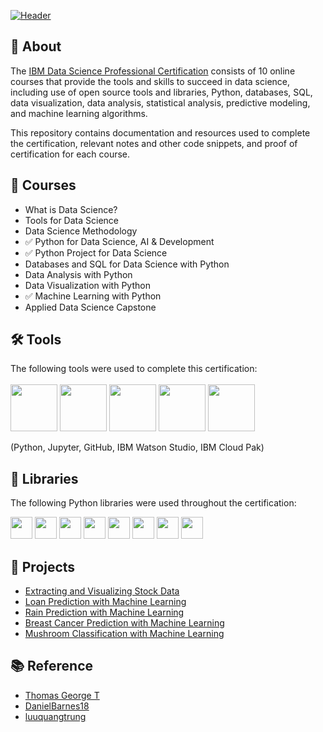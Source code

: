 [![Header](https://user-images.githubusercontent.com/84391594/152703941-8c1b3e93-7358-4274-8c7d-b152d3132814.png)](https://www.coursera.org/professional-certificates/ibm-data-science)


## 📄 About
The <a href="https://www.coursera.org/professional-certificates/ibm-data-science">IBM Data Science Professional Certification</a> consists of 10 online courses that provide the tools and skills to succeed in data science, including use of open source tools and libraries, Python, databases, SQL, data visualization, data analysis, statistical analysis, predictive modeling, and machine learning algorithms. 

This repository contains documentation and resources used to complete the certification, relevant notes and other code snippets, and proof of certification for each course.


<!-- TODO add check mark  -->
## 📑 Courses
- What is Data Science?
- Tools for Data Science
- Data Science Methodology
- :white_check_mark: Python for Data Science, AI & Development
- :white_check_mark: Python Project for Data Science
- Databases and SQL for Data Science with Python
- Data Analysis with Python
- Data Visualization with Python
- :white_check_mark: Machine Learning with Python
- Applied Data Science Capstone


## 🛠️ Tools
The following tools were used to complete this certification: <br> <br>
  <img src="https://user-images.githubusercontent.com/84391594/152705364-f16bb223-41aa-4510-8113-51171dfe9953.png" height="75">
  <img src="https://user-images.githubusercontent.com/84391594/152705271-083f8784-b3c9-4065-9733-ea3fa8ad5a7a.png" height="75">
  <img src="https://user-images.githubusercontent.com/84391594/152705273-adffe1bf-b509-44d0-b3ac-671cce5071df.svg" height="75">
  <img src="https://user-images.githubusercontent.com/84391594/152705324-68f777a0-3875-4b65-ae96-646643284541.png" height="75">
  <img src="https://user-images.githubusercontent.com/84391594/152705298-bb170d32-3dd0-4ad4-8221-8b7b029116b4.png" height="75">
</p>
(Python, Jupyter, GitHub, IBM Watson Studio, IBM Cloud Pak)


## 📖 Libraries
The following Python libraries were used throughout the certification: <br> 
<p align="left">
  <img  src="https://user-images.githubusercontent.com/84391594/152706127-ce41990f-2588-472a-b5df-6b403a5947e6.png" height="35">
  <img  src="https://user-images.githubusercontent.com/84391594/152706130-5577011e-ecb3-47aa-af73-f6bd1bda05bc.png" height="35">
  <img  src="https://user-images.githubusercontent.com/84391594/152706132-5939da7e-7d1e-43b8-9c46-2d3fe5198dda.png" height="35">
  <img  src="https://user-images.githubusercontent.com/84391594/152706135-85cdd35e-922a-414a-a198-c670fbf8fb25.svg" height="35">
  <img  src="https://user-images.githubusercontent.com/84391594/152706148-36f27f03-1967-45d1-82d8-f6c149c6f21c.svg" height="35">
  <img  src="https://user-images.githubusercontent.com/84391594/152706211-7966848a-a2e1-4c4a-bc08-594a4ca6ff07.png" height="35">
  <img  src="https://user-images.githubusercontent.com/84391594/152706214-d018bc5e-1477-4de2-94d7-5c0886e0477d.png" height="35">
  <img  src="https://user-images.githubusercontent.com/84391594/152706217-c0cfd9d8-22ad-4c3b-9ac7-70a6cf2799f7.png" height="35"> <br>
</p>


<!-- TODO add project  -->
## 📂 Projects
- [Extracting and Visualizing Stock Data](https://github.com/Bhuribhat/IBM-Data-Science/blob/main/5.%20Python%20Project%20for%20Data%20Science/Final%20Assignment.ipynb)
- [Loan Prediction with Machine Learning](https://github.com/Bhuribhat/IBM-Data-Science/tree/main/9.%20Machine%20Learning/Week%205%20-%20Final%20Project/Loan_Prediction.ipynb)
- [Rain Prediction with Machine Learning](https://github.com/Bhuribhat/IBM-Data-Science/tree/main/9.%20Machine%20Learning/Week%205%20-%20Final%20Project/Rain_Prediction.ipynb)
- [Breast Cancer Prediction with Machine Learning](https://github.com/Bhuribhat/IBM-Data-Science/tree/main/9.%20Machine%20Learning/Week%205%20-%20Final%20Project/Breast%20Cancer)
- [Mushroom Classification with Machine Learning](https://github.com/Bhuribhat/IBM-Data-Science/tree/main/9.%20Machine%20Learning/Week%205%20-%20Final%20Project/Mushroom_Classification.ipynb)



<!-- ## 🏆 Certificates 
To verify the certificates, click the images to follow the links. -->


## 📚 Reference
- [Thomas George T](https://github.com/Thomas-George-T/IBM-Data-Science-Professional-Certification)
- [DanielBarnes18](https://github.com/DanielBarnes18/IBM-Data-Science-Professional-Certificate)
- [luuquangtrung](https://github.com/luuquangtrung/ibm_data_science)